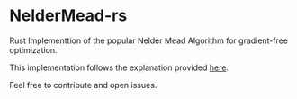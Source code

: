 # NelderMead-rs

Rust Implementtion of the popular Nelder Mead Algorithm for gradient-free optimization.

This implementation follows the explanation provided [here](https://codesachin.wordpress.com/2016/01/16/nelder-mead-optimization/).

Feel free to contribute and open issues. 